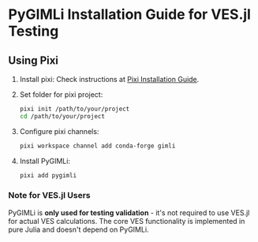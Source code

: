 # PyGIMLi Installation Guide for VES.jl Testing

## Using Pixi

1. Install pixi:
    Check instructions at [Pixi Installation Guide](https://pixi.sh/latest/#installation).

2. Set folder for pixi project:
    ```bash
    pixi init /path/to/your/project
    cd /path/to/your/project
    ```
3. Configure pixi channels:
    ```bash
    pixi workspace channel add conda-forge gimli
    ```
4. Install PyGIMLi:
    ```bash
    pixi add pygimli
    ```


### Note for VES.jl Users

PyGIMLi is **only used for testing validation** - it's not required to use VES.jl for actual VES calculations. The core VES functionality is implemented in pure Julia and doesn't depend on PyGIMLi.

